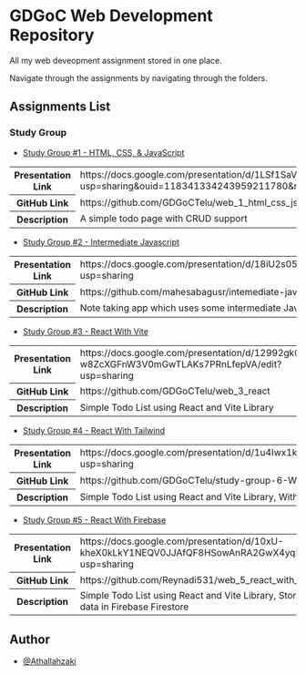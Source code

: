 
# GDGoC Web Development Repository

All my web deveopment assignment stored in one place.

Navigate through the assignments by navigating through the folders.
## Assignments List

### Study Group

- [Study Group #1 - HTML, CSS, & JavaScript](Study-Group-1)

<table style="width:100%">
  <tr>
    <th>Presentation Link</th>
    <td>https://docs.google.com/presentation/d/1LSf1SaVidYYwVZ0es2mepiCXc5PcI1lq/edit?usp=sharing&ouid=118341334243959211780&rtpof=true&sd=true</td>
  </tr>
  <tr>
    <th>GitHub Link</th>
    <td>https://github.com/GDGoCTelu/web_1_html_css_js</td>
  </tr>
  <tr>
    <th>Description</th>
    <td>A simple todo page with CRUD support</td>
  </tr>
</table>
    
- [Study Group #2 - Intermediate Javascript](Study-Group-2)

<table style="width:100%">
  <tr>
    <th>Presentation Link</th>
    <td>https://docs.google.com/presentation/d/18iU2s05xIwzbg5yT6T9VYffzBy8g27FqW5y9cuMp7Dk/edit?usp=sharing</td>
  </tr>
  <tr>
    <th>GitHub Link</th>
    <td>https://github.com/mahesabagusr/intemediate-javascript</td>
  </tr>
  <tr>
    <th>Description</th>
    <td>Note taking app which uses some intermediate Javascript Methods</td>
  </tr>
</table>

- [Study Group #3 - React With Vite](Study-Group-3)

<table style="width:100%">
  <tr>
    <th>Presentation Link</th>
    <td>https://docs.google.com/presentation/d/12992gk0aO5an-w8ZcXGFnW3V0mGwTLAKs7PRnLfepVA/edit?usp=sharing</td>
  </tr>
  <tr>
    <th>GitHub Link</th>
    <td>https://github.com/GDGoCTelu/web_3_react</td>
  </tr>
  <tr>
    <th>Description</th>
    <td>Simple Todo List using React and Vite Library</td>
  </tr>
</table>

- [Study Group #4 - React With Tailwind](Study-Group-4)

<table style="width:100%">
  <tr>
    <th>Presentation Link</th>
    <td>https://docs.google.com/presentation/d/1u4Iwx1kpp6lDWFuHg3NziM5HM7HmIPbtsuPBtcwW0Bk/edit?usp=sharing</td>
  </tr>
  <tr>
    <th>GitHub Link</th>
    <td>https://github.com/GDGoCTelu/study-group-6-Web-Developement-React-with-Tailwind</td>
  </tr>
  <tr>
    <th>Description</th>
    <td>Simple Todo List using React and Vite Library, With Added Tailwind Styling</td>
  </tr>
</table>

- [Study Group #5 - React With Firebase](Study-Group-5)

<table style="width:100%">
  <tr>
    <th>Presentation Link</th>
    <td>https://docs.google.com/presentation/d/10xU-kheX0kLkY1NEQV0JJAfQF8HSowAnRA2GwX4yqKU/edit?usp=sharing</td>
  </tr>
  <tr>
    <th>GitHub Link</th>
    <td>https://github.com/Reynadi531/web_5_react_with_firebase</td>
  </tr>
  <tr>
    <th>Description</th>
    <td>Simple Todo List using React and Vite Library, Stored todo data in Firebase Firestore</td>
  </tr>
</table>

## Author

- [@Athallahzaki](https://github.com/Athallahzaki)


